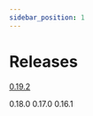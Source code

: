 ```yaml
---
sidebar_position: 1
---
```


# Releases

[0.19.2](Notes/0_19_2.md)
<!-- [0.19.2](/static/0-19-2) -->
0.18.0
0.17.0
0.16.1